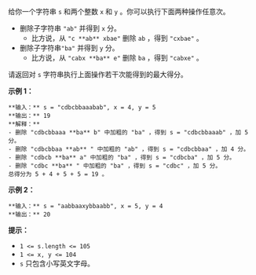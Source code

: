 给你一个字符串 `s` 和两个整数 `x` 和 `y` 。你可以执行下面两种操作任意次。

  * 删除子字符串 `"ab"` 并得到 `x` 分。 
    * 比方说，从 `"c **ab** xbae"` 删除 `ab` ，得到 `"cxbae"` 。
  * 删除子字符串`"ba"` 并得到 `y` 分。 
    * 比方说，从 `"cabx **ba** e"` 删除 `ba` ，得到 `"cabxe"` 。

请返回对 `s` 字符串执行上面操作若干次能得到的最大得分。

**示例 1：**

    
    
    **输入：** s = "cdbcbbaaabab", x = 4, y = 5
    **输出：** 19
    **解释：**
    - 删除 "cdbcbbaaa **ba** b" 中加粗的 "ba" ，得到 s = "cdbcbbaaab" ，加 5 分。
    - 删除 "cdbcbbaa **ab** " 中加粗的 "ab" ，得到 s = "cdbcbbaa" ，加 4 分。
    - 删除 "cdbcb **ba** a" 中加粗的 "ba" ，得到 s = "cdbcba" ，加 5 分。
    - 删除 "cdbc **ba** " 中加粗的 "ba" ，得到 s = "cdbc" ，加 5 分。
    总得分为 5 + 4 + 5 + 5 = 19 。

**示例 2：**

    
    
    **输入：** s = "aabbaaxybbaabb", x = 5, y = 4
    **输出：** 20
    

**提示：**

  * `1 <= s.length <= 105`
  * `1 <= x, y <= 104`
  * `s` 只包含小写英文字母。

